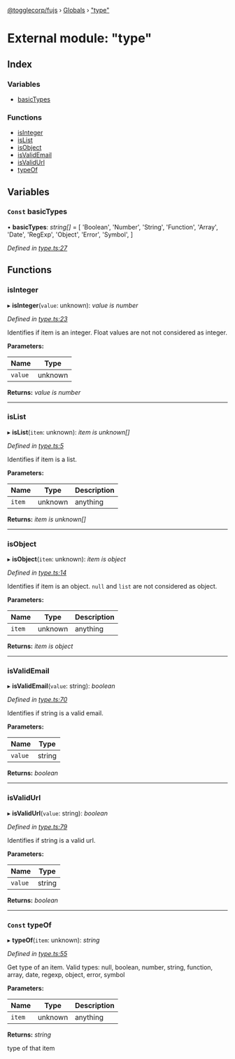 [@togglecorp/fujs](../README.md) › [Globals](../globals.md) › ["type"](_type_.md)

# External module: "type"

## Index

### Variables

* [basicTypes](_type_.md#const-basictypes)

### Functions

* [isInteger](_type_.md#isinteger)
* [isList](_type_.md#islist)
* [isObject](_type_.md#isobject)
* [isValidEmail](_type_.md#isvalidemail)
* [isValidUrl](_type_.md#isvalidurl)
* [typeOf](_type_.md#const-typeof)

## Variables

### `Const` basicTypes

• **basicTypes**: *string[]* = [
    'Boolean',
    'Number',
    'String',
    'Function',
    'Array',
    'Date',
    'RegExp',
    'Object',
    'Error',
    'Symbol',
]

*Defined in [type.ts:27](https://github.com/toggle-corp/fujs/blob/25ba3d4/src/type.ts#L27)*

## Functions

###  isInteger

▸ **isInteger**(`value`: unknown): *value is number*

*Defined in [type.ts:23](https://github.com/toggle-corp/fujs/blob/25ba3d4/src/type.ts#L23)*

Identifies if item is an integer.
Float values are not not considered as integer.

**Parameters:**

Name | Type |
------ | ------ |
`value` | unknown |

**Returns:** *value is number*

___

###  isList

▸ **isList**(`item`: unknown): *item is unknown[]*

*Defined in [type.ts:5](https://github.com/toggle-corp/fujs/blob/25ba3d4/src/type.ts#L5)*

Identifies if item is a list.

**Parameters:**

Name | Type | Description |
------ | ------ | ------ |
`item` | unknown | anything  |

**Returns:** *item is unknown[]*

___

###  isObject

▸ **isObject**(`item`: unknown): *item is object*

*Defined in [type.ts:14](https://github.com/toggle-corp/fujs/blob/25ba3d4/src/type.ts#L14)*

Identifies if item is an object.
`null` and `list` are not considered as object.

**Parameters:**

Name | Type | Description |
------ | ------ | ------ |
`item` | unknown | anything  |

**Returns:** *item is object*

___

###  isValidEmail

▸ **isValidEmail**(`value`: string): *boolean*

*Defined in [type.ts:70](https://github.com/toggle-corp/fujs/blob/25ba3d4/src/type.ts#L70)*

Identifies if string is a valid email.

**Parameters:**

Name | Type |
------ | ------ |
`value` | string |

**Returns:** *boolean*

___

###  isValidUrl

▸ **isValidUrl**(`value`: string): *boolean*

*Defined in [type.ts:79](https://github.com/toggle-corp/fujs/blob/25ba3d4/src/type.ts#L79)*

Identifies if string is a valid url.

**Parameters:**

Name | Type |
------ | ------ |
`value` | string |

**Returns:** *boolean*

___

### `Const` typeOf

▸ **typeOf**(`item`: unknown): *string*

*Defined in [type.ts:55](https://github.com/toggle-corp/fujs/blob/25ba3d4/src/type.ts#L55)*

Get type of an item.
Valid types: null, boolean, number, string, function, array, date, regexp, object, error, symbol

**Parameters:**

Name | Type | Description |
------ | ------ | ------ |
`item` | unknown | anything |

**Returns:** *string*

type of that item
